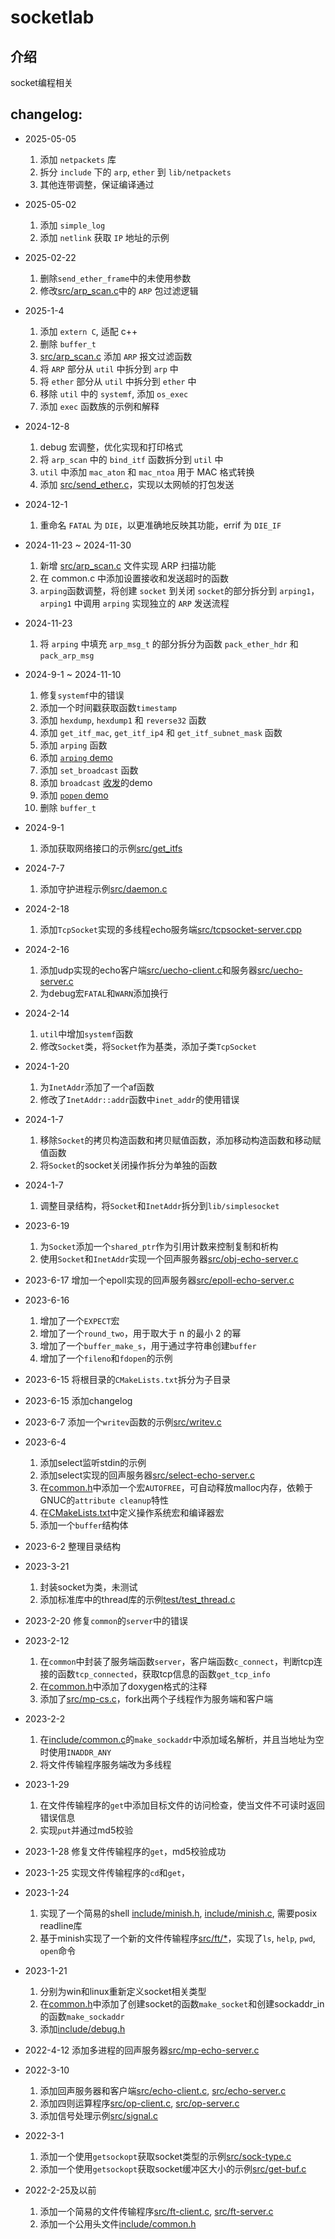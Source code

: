 # socketlab

## 介绍

socket编程相关

## changelog:
* 2025-05-05
    1. 添加 `netpackets` 库
    2. 拆分 `include` 下的 `arp`, `ether` 到 `lib/netpackets`
    3. 其他连带调整，保证编译通过

* 2025-05-02
    1. 添加 `simple_log`
    2. 添加 `netlink` 获取 `IP` 地址的示例

* 2025-02-22
    1. 删除`send_ether_frame`中的未使用参数
    2. 修改[src/arp_scan.c](src/arp_scan.c)中的 `ARP` 包过滤逻辑

* 2025-1-4
    1. 添加 `extern C`, 适配 c++
    2. 删除 `buffer_t`
    3. [src/arp_scan.c](src/arp_scan.c) 添加 `ARP` 报文过滤函数
    4. 将 `ARP` 部分从 `util` 中拆分到 `arp` 中
    5. 将 `ether` 部分从 `util` 中拆分到 `ether` 中
    6. 移除 `util` 中的 `systemf`, 添加 `os_exec`
    7. 添加 `exec` 函数族的示例和解释

* 2024-12-8
    1. debug 宏调整，优化实现和打印格式
    2. 将 `arp_scan` 中的 `bind_itf` 函数拆分到 `util` 中
    3. `util` 中添加 `mac_aton` 和 `mac_ntoa` 用于 MAC 格式转换
    4. 添加 [src/send_ether.c](src/send_ether.c)，实现以太网帧的打包发送

* 2024-12-1
    1. 重命名 `FATAL` 为 `DIE`，以更准确地反映其功能，errif 为 `DIE_IF`

* 2024-11-23 ~ 2024-11-30
    1. 新增 [src/arp_scan.c](src/arp_scan.c) 文件实现 ARP 扫描功能
    2. 在 common.c 中添加设置接收和发送超时的函数
    3. `arping`函数调整，将创建 `socket` 到关闭 `socket`的部分拆分到 `arping1`，`arping1` 中调用 `arping` 实现独立的 `ARP` 发送流程

* 2024-11-23
    1. 将 `arping` 中填充 `arp_msg_t` 的部分拆分为函数 `pack_ether_hdr` 和 `pack_arp_msg`

* 2024-9-1 ~ 2024-11-10
    1. 修复`systemf`中的错误
    2. 添加一个时间戳获取函数`timestamp`
    3. 添加 `hexdump`, `hexdump1` 和 `reverse32` 函数
    4. 添加 `get_itf_mac`, `get_itf_ip4` 和 `get_itf_subnet_mask` 函数
    5. 添加 `arping` 函数
    6. 添加 [`arping` demo](src/arping.c)
    7. 添加 `set_broadcast` 函数
    8. 添加 `broadcast` [收](src/broadcast_listen.c)[发](src/broadcast_send.c)的demo
    9. 添加 [`popen` demo](test/popen.c)
    10. 删除 `buffer_t`

* 2024-9-1
    1. 添加获取网络接口的示例[src/get_itfs](src/get_itfs.c)

* 2024-7-7
    1. 添加守护进程示例[src/daemon.c](src/daemon.c)

* 2024-2-18
    1. 添加`TcpSocket`实现的多线程echo服务端[src/tcpsocket-server.cpp](src/tcpsocket-server.cpp)

* 2024-2-16
    1. 添加udp实现的echo客户端[src/uecho-client.c](src/uecho-client.c)和服务器[src/uecho-server.c](src/uecho-server.c)
    2. 为debug宏`FATAL`和`WARN`添加换行

* 2024-2-14
    1. `util`中增加`systemf`函数
    2. 修改`Socket`类，将`Socket`作为基类，添加子类`TcpSocket`

* 2024-1-20
    1. 为`InetAddr`添加了一个af函数
    2. 修改了`InetAddr::addr`函数中`inet_addr`的使用错误

* 2024-1-7
    1. 移除`Socket`的拷贝构造函数和拷贝赋值函数，添加移动构造函数和移动赋值函数
    2. 将`Socket`的socket关闭操作拆分为单独的函数

* 2024-1-7
    1. 调整目录结构，将`Socket`和`InetAddr`拆分到`lib/simplesocket`

* 2023-6-19
    1. 为`Socket`添加一个`shared_ptr`作为引用计数来控制复制和析构
    2. 使用`Socket`和`InetAddr`实现一个回声服务器[src/obj-echo-server.c](src/obj-echo-server.cpp)

* 2023-6-17
    增加一个epoll实现的回声服务器[src/epoll-echo-server.c](src/epoll-echo-server.c)

* 2023-6-16
    1. 增加了一个`EXPECT`宏
    2. 增加了一个`round_two`，用于取大于 n 的最小 2 的幂
    3. 增加了一个`buffer_make_s`，用于通过字符串创建`buffer`
    4. 增加了一个`fileno`和`fdopen`的示例

* 2023-6-15
    将根目录的`CMakeLists.txt`拆分为子目录

* 2023-6-15
    添加changelog

* 2023-6-7
    添加一个`writev`函数的示例[src/writev.c](src/writev.c)

* 2023-6-4
    1. 添加select监听stdin的示例
    2. 添加select实现的回声服务器[src/select-echo-server.c](src/select-echo-server.c)
    3. 在[common.h](include/common.h)中添加一个宏`AUTOFREE`，可自动释放malloc内存，依赖于GNUC的`attribute cleanup`特性
    4. 在[CMakeLists.txt](./CMakeLists.txt)中定义操作系统宏和编译器宏
    5. 添加一个`buffer`结构体

* 2023-6-2
    整理目录结构

* 2023-3-21
    1. 封装socket为类，未测试
    2. 添加标准库中的thread库的示例[test/test_thread.c](test/test_thread.c)

* 2023-2-20
    修复`common`的`server`中的错误

* 2023-2-12
    1. 在`common`中封装了服务端函数`server`，客户端函数`c_connect`，判断tcp连接的函数`tcp_connected`，获取tcp信息的函数`get_tcp_info`
    2. 在[common.h](include/common.h)中添加了doxygen格式的注释
    3. 添加了[src/mp-cs.c](src/mp-cs.c)，fork出两个子线程作为服务端和客户端

* 2023-2-2
    1. 在[include/common.c](include/common.c)的`make_sockaddr`中添加域名解析，并且当地址为空时使用`INADDR_ANY`
    2. 将文件传输程序服务端改为多线程

* 2023-1-29
    1. 在文件传输程序的`get`中添加目标文件的访问检查，使当文件不可读时返回错误信息
    2. 实现`put`并通过md5校验

* 2023-1-28
    修复文件传输程序的`get`，md5校验成功

* 2023-1-25
    实现文件传输程序的`cd`和`get`，

* 2023-1-24
    1. 实现了一个简易的shell [include/minish.h](include/minish.h), [include/minish.c](include/minish.c), 需要posix readline库
    2. 基于minish实现了一个新的文件传输程序[src/ft/*](src/ft)，实现了`ls`, `help`, `pwd`, `open`命令

* 2023-1-21
    1. 分别为win和linux重新定义socket相关类型
    2. 在[common.h](include/common.h)中添加了创建socket的函数`make_socket`和创建sockaddr_in的函数`make_sockaddr`
    3. 添加[include/debug.h](include/debug.h)

* 2022-4-12
    添加多进程的回声服务器[src/mp-echo-server.c](src/mp-echo-server.c)

* 2022-3-10
    1. 添加回声服务器和客户端[src/echo-client.c](src/echo-client.c), [src/echo-server.c](src/echo-server.c)
    2. 添加四则运算程序[src/op-client.c](src/op-client.c), [src/op-server.c](src/op-server.c)
    3. 添加信号处理示例[src/signal.c](src/signal.c)

* 2022-3-1 
    1. 添加一个使用`getsockopt`获取socket类型的示例[src/sock-type.c](src/sock-type.c)
    2. 添加一个使用`getsockopt`获取socket缓冲区大小的示例[src/get-buf.c](src/get-buf.c)

* 2022-2-25及以前 
    1. 添加一个简易的文件传输程序[src/ft-client.c](src/ft-client.c), [src/ft-server.c](src/ft-server.c)
    2. 添加一个公用头文件[include/common.h](include/common.h)
